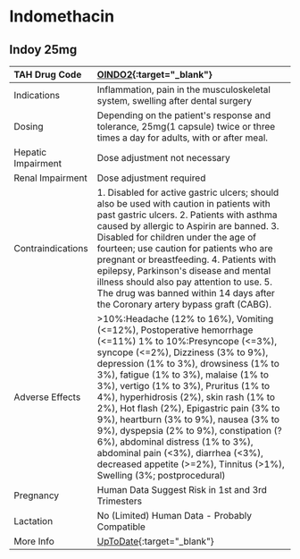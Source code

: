 # Indomethacin

## Indoy 25mg

| TAH Drug Code      | [OINDO2](https://www.tahsda.org.tw/drugs/hissearch.php?drug_code=OINDO2){:target="_blank"}                                                                                                                                                                                                                                                                                                                                                                                                                                                                                                              |
|:-------------------|:--------------------------------------------------------------------------------------------------------------------------------------------------------------------------------------------------------------------------------------------------------------------------------------------------------------------------------------------------------------------------------------------------------------------------------------------------------------------------------------------------------------------------------------------------------------------------------------------------------|
| Indications        | Inflammation, pain in the musculoskeletal system, swelling after dental surgery                                                                                                                                                                                                                                                                                                                                                                                                                                                                                                                         |
| Dosing             | Depending on the patient's response and tolerance, 25mg(1 capsule) twice or three times a day for adults, with or after meal.                                                                                                                                                                                                                                                                                                                                                                                                                                                                           |
| Hepatic Impairment | Dose adjustment not necessary                                                                                                                                                                                                                                                                                                                                                                                                                                                                                                                                                                           |
| Renal Impairment   | Dose adjustment required                                                                                                                                                                                                                                                                                                                                                                                                                                                                                                                                                                                |
| Contraindications  | 1. Disabled for active gastric ulcers; should also be used with caution in patients with past gastric ulcers. 2. Patients with asthma caused by allergic to Aspirin are banned. 3. Disabled for children under the age of fourteen; use caution for patients who are pregnant or breastfeeding. 4. Patients with epilepsy, Parkinson's disease and mental illness should also pay attention to use. 5. The drug was banned within 14 days after the Coronary artery bypass graft (CABG).                                                                                                                |
| Adverse Effects    | >10%:Headache (12% to 16%), Vomiting (<=12%), Postoperative hemorrhage (<=11%) 1% to 10%:Presyncope (<=3%), syncope (<=2%), Dizziness (3% to 9%), depression (1% to 3%), drowsiness (1% to 3%), fatigue (1% to 3%), malaise (1% to 3%), vertigo (1% to 3%), Pruritus (1% to 4%), hyperhidrosis (2%), skin rash (1% to 2%), Hot flash (2%), Epigastric pain (3% to 9%), heartburn (3% to 9%), nausea (3% to 9%), dyspepsia (2% to 9%), constipation (?6%), abdominal distress (1% to 3%), abdominal pain (<3%), diarrhea (<3%), decreased appetite (>=2%), Tinnitus (>1%), Swelling (3%; postprocedural) |
| Pregnancy          | Human Data Suggest Risk in 1st and 3rd Trimesters                                                                                                                                                                                                                                                                                                                                                                                                                                                                                                                                                       |
| Lactation          | No (Limited) Human Data - Probably Compatible                                                                                                                                                                                                                                                                                                                                                                                                                                                                                                                                                           |
| More Info          | [UpToDate](https://www.uptodate.com/contents/indomethacin-drug-information){:target="_blank"}                                                                                                                                                                                                                                                                                                                                                                                                                                                                                                           |

